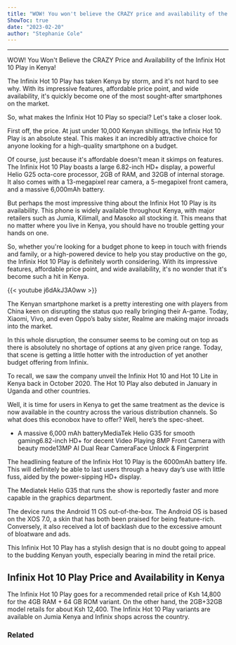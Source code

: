 ```yaml
---
title: "WOW! You won't believe the CRAZY price and availability of the Infinix Hot 10 Play in Kenya!"
ShowToc: true 
date: "2023-02-20"
author: "Stephanie Cole"
---
```

*****
WOW! You Won't Believe the CRAZY Price and Availability of the Infinix Hot 10 Play in Kenya!

The Infinix Hot 10 Play has taken Kenya by storm, and it's not hard to see why. With its impressive features, affordable price point, and wide availability, it's quickly become one of the most sought-after smartphones on the market.

So, what makes the Infinix Hot 10 Play so special? Let's take a closer look.

First off, the price. At just under 10,000 Kenyan shillings, the Infinix Hot 10 Play is an absolute steal. This makes it an incredibly attractive choice for anyone looking for a high-quality smartphone on a budget.

Of course, just because it's affordable doesn't mean it skimps on features. The Infinix Hot 10 Play boasts a large 6.82-inch HD+ display, a powerful Helio G25 octa-core processor, 2GB of RAM, and 32GB of internal storage. It also comes with a 13-megapixel rear camera, a 5-megapixel front camera, and a massive 6,000mAh battery.

But perhaps the most impressive thing about the Infinix Hot 10 Play is its availability. This phone is widely available throughout Kenya, with major retailers such as Jumia, Kilimall, and Masoko all stocking it. This means that no matter where you live in Kenya, you should have no trouble getting your hands on one.

So, whether you're looking for a budget phone to keep in touch with friends and family, or a high-powered device to help you stay productive on the go, the Infinix Hot 10 Play is definitely worth considering. With its impressive features, affordable price point, and wide availability, it's no wonder that it's become such a hit in Kenya.

{{< youtube j6dAkJ3A0ww >}} 



The Kenyan smartphone market is a pretty interesting one with players from China keen on disrupting the status quo really bringing their A-game. Today, Xiaomi, Vivo, and even Oppo’s baby sister, Realme are making major inroads into the market.
 
In this whole disruption, the consumer seems to be coming out on top as there is absolutely no shortage of options at any given price range. Today, that scene is getting a little hotter with the introduction of yet another budget offering from Infinix.
 
To recall, we saw the company unveil the Infinix Hot 10 and Hot 10 Lite in Kenya back in October 2020. The Hot 10 Play also debuted in January in Uganda and other countries.
 
Well, it is time for users in Kenya to get the same treatment as the device is now available in the country across the various distribution channels. So what does this econobox have to offer? Well, here’s the spec-sheet.
 
- A massive 6,000 mAh batteryMediaTek Helio G35 for smooth gaming6.82-inch HD+ for decent Video Playing 8MP Front Camera with beauty mode13MP AI Dual Rear CameraFace Unlock & Fingerprint

 
The headlining feature of the Infinix Hot 10 Play is the 6000mAh battery life. This will definitely be able to last users through a heavy day’s use with little fuss, aided by the power-sipping HD+ display.
 
The Mediatek Helio G35 that runs the show is reportedly faster and more capable in the graphics department.
 
The device runs the Android 11 OS out-of-the-box. The Android OS is based on the XOS 7.0, a skin that has both been praised for being feature-rich. Conversely, it also received a lot of backlash due to the excessive amount of bloatware and ads.
 
This Infinix Hot 10 Play has a stylish design that is no doubt going to appeal to the budding Kenyan youth, especially bearing in mind the retail price.
 
## Infinix Hot 10 Play Price and Availability in Kenya
 
The Infinix Hot 10 Play goes for a recommended retail price of Ksh 14,800 for the 4GB RAM + 64 GB ROM variant. On the other hand, the 2GB+32GB model retails for about Ksh 12,400. The Infinix Hot 10 Play variants are available on Jumia Kenya and Infinix shops across the country.
 
### Related



